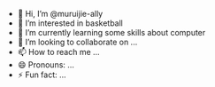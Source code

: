 - 👋 Hi, I’m @muruijie-ally
- 👀 I’m interested in basketball
- 🌱 I’m currently learning some skills about computer
- 💞️ I’m looking to collaborate on ...
- 📫 How to reach me ...
- 😄 Pronouns: ...
- ⚡ Fun fact: ...

<!---
muruijie-ally/muruijie-ally is a ✨ special ✨ repository because its `README.md` (this file) appears on your GitHub profile.
You can click the Preview link to take a look at your changes.
--->
